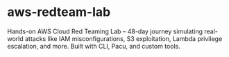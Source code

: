 # aws-redteam-lab
 Hands-on AWS Cloud Red Teaming Lab – 48-day journey simulating real-world attacks like IAM misconfigurations, S3 exploitation, Lambda privilege escalation, and more. Built with CLI, Pacu, and custom tools.
